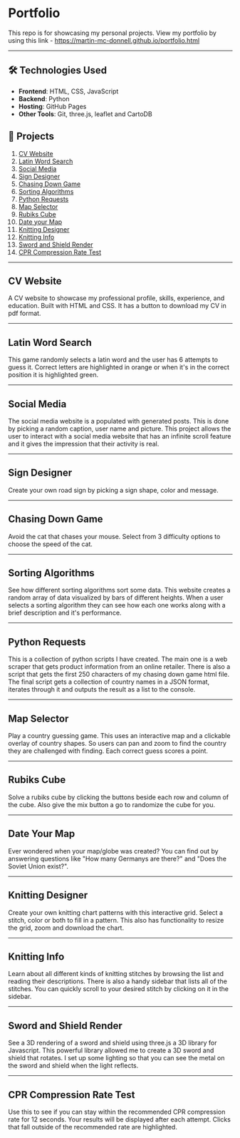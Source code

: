 # Portfolio

This repo is for showcasing my personal projects. View my portfolio by using this link - https://martin-mc-donnell.github.io/portfolio.html

---

## 🛠️ Technologies Used

- **Frontend**: HTML, CSS, JavaScript
- **Backend**: Python
- **Hosting**: GitHub Pages
- **Other Tools**: Git, three.js, leaflet and CartoDB

## 📖 Projects

1. [CV Website](#cv-website)
2. [Latin Word Search](#latin-word-search)
3. [Social Media](#social-media)
4. [Sign Designer](#sign-designer)
5. [Chasing Down Game](#chasing-down-game)
6. [Sorting Algorithms](#sorting-algorithms)
7. [Python Requests](#python-requests)
8. [Map Selector](#map-selector)
9. [Rubiks Cube](#rubiks-cube)
10. [Date your Map](#date-your-map)
11. [Knitting Designer](#knitting-designer)
12. [Knitting Info](#knitting-info)
13. [Sword and Shield Render](#sword-and-shield-render)
14. [CPR Compression Rate Test](#cpr-compression-rate-test)

---

## CV Website

A CV website to showcase my professional profile, skills, experience, and education. Built with HTML and CSS. It has a button to download my CV in pdf format.

---

## Latin Word Search

This game randomly selects a latin word and the user has 6 attempts to guess it. Correct letters are highlighted in orange or when it's in the correct position it is highlighted green.

---

## Social Media

The social media website is a populated with generated posts. This is done by picking a random caption, user name and picture. This project allows the user to interact with a social media website that has an infinite scroll feature and it gives the impression that their activity is real.

---

## Sign Designer

Create your own road sign by picking a sign shape, color and message.

---

## Chasing Down Game

Avoid the cat that chases your mouse. Select from 3 difficulty options to choose the speed of the cat.

---

## Sorting Algorithms

See how different sorting algorithms sort some data. This website creates a random array of data visualized by bars of different heights. When a user selects a sorting algorithm they can see how each one works along with a brief description and it's performance.

---

## Python Requests

This is a collection of python scripts I have created. The main one is a web scraper that gets product information from an online retailer. There is also a script that gets the first 250 characters of my chasing down game html file. The final script gets a collection of country names in a JSON format, iterates through it and outputs the result as a list to the console.

---

## Map Selector

Play a country guessing game. This uses an interactive map and a clickable overlay of country shapes. So users can pan and zoom to find the country they are challenged with finding. Each correct guess scores a point.

---

## Rubiks Cube

Solve a rubiks cube by clicking the buttons beside each row and column of the cube. Also give the mix button a go to randomize the cube for you.

---

## Date Your Map

Ever wondered when your map/globe was created? You can find out by answering questions like "How many Germanys are there?" and "Does the Soviet Union exist?".

---

## Knitting Designer

Create your own knitting chart patterns with this interactive grid. Select a stitch, color or both to fill in a pattern. This also has functionality to resize the grid, zoom and download the chart.

---

## Knitting Info

Learn about all different kinds of knitting stitches by browsing the list and reading their descriptions. There is also a handy sidebar that lists all of the stitches. You can quickly scroll to your desired stitch by clicking on it in the sidebar.

---

## Sword and Shield Render

See a 3D rendering of a sword and shield using three.js a 3D library for Javascript. This powerful library allowed me to create a 3D sword and shield that rotates. I set up some lighting so that you can see the metal on the sword and shield when the light reflects.

---

## CPR Compression Rate Test

Use this to see if you can stay within the recommended CPR compression rate for 12 seconds. Your results will be displayed after each attempt. Clicks that fall outside of the recommended rate are highlighted.
